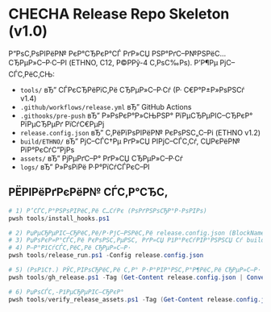 ﻿# CHECHA Release Repo Skeleton (v1.0)

Р“РѕС‚РѕРІРёР№ РєР°СЂРєР°СЃ РґР»СЏ РЅР°РґС–Р№РЅРёС… СЂРµР»С–Р·С–РІ (ETHNO, C12, Р©РРў-4 С‚РѕС‰Рѕ). Р’Р¶Рµ РјС–СЃС‚РёС‚СЊ:
- `tools/` вЂ” СЃРєСЂРёРїС‚Рё СЂРµР»С–Р·Сѓ (Р· С€Р°Р±Р»РѕРЅСѓ v1.4)
- `.github/workflows/release.yml` вЂ” GitHub Actions
- `.githooks/pre-push` вЂ” Р»РѕРєР°Р»СЊРЅР° РїРµСЂРµРІС–СЂРєР° РїРµСЂРµРґ РїСѓС€РµРј
- `release.config.json` вЂ” С‚РёРїРѕРІРёР№ РєРѕРЅС„С–Рі (ETHNO v1.2)
- `build/ETHNO/` вЂ” РјС–СЃС†Рµ РґР»СЏ РІРјС–СЃС‚Сѓ, СЏРєРёР№ РїР°РєСѓС”РјРѕ
- `assets/` вЂ” РјРµРґС–Р° РґР»СЏ СЂРµР»С–Р·Сѓ
- `logs/` вЂ” Р»РѕРіРё Р·Р°РїСѓСЃРєС–РІ

## РЁРІРёРґРєРёР№ СЃС‚Р°СЂС‚
```powershell
# 1) Р’СЃС‚Р°РЅРѕРІРёС‚Рё С…СѓРє (РѕРґРЅРѕСЂР°Р·РѕРІРѕ)
pwsh tools/install_hooks.ps1

# 2) РџРµСЂРµРІС–СЂРёС‚Рё/Р·РјС–РЅРёС‚Рё release.config.json (BlockName/Tag/SourceDir/OutZip)
# 3) РџРѕРєР»Р°СЃС‚Рё РєРѕРЅС‚РµРЅС‚ РґР»СЏ РїР°РєСѓРІР°РЅРЅСЏ Сѓ build/ETHNO/
# 4) Р—Р°РїСѓСЃС‚РёС‚Рё СЂРµР»С–Р·
pwsh tools/release_run.ps1 -Config release.config.json

# 5) (РѕРїС†.) РЎС‚РІРѕСЂРёС‚Рё С‚Р° Р·Р°РІР°РЅС‚Р°Р¶РёС‚Рё СЂРµР»С–Р· Сѓ GitHub
pwsh tools/gh_release.ps1 -Tag (Get-Content release.config.json | ConvertFrom-Json).Tag -Clobber

# 6) РџРѕСЃС‚-РїРµСЂРµРІС–СЂРєР°
pwsh tools/verify_release_assets.ps1 -Tag (Get-Content release.config.json | ConvertFrom-Json).Tag -RequireAssets
```